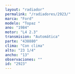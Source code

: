 ```yaml
---
layout: "radiador"
permalink: "/radiadores/2923/"
marca: "Ford"
modelo: "Topaz "
ano: "1984"
motor: "L4 2.3"
transmision: "Automática"
parte: "438880"
clima: "Con clima"
alto: "23 1/4"
ancho: "13"
observaciones: ""
id: "2923"
---
```


